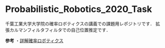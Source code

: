 # Probabilistic_Robotics_2020_Task
千葉工業大学大学院の確率ロボティクスの講義での課題用レポジトリです．
拡張カルマンフィルタフィルタでの自己位置推定です．

**参考**
・[詳解確率ロボティクス](https://www.amazon.co.jp/%E8%A9%B3%E8%A7%A3-%E7%A2%BA%E7%8E%87%E3%83%AD%E3%83%9C%E3%83%86%E3%82%A3%E3%82%AF%E3%82%B9-Python%E3%81%AB%E3%82%88%E3%82%8B%E5%9F%BA%E7%A4%8E%E3%82%A2%E3%83%AB%E3%82%B4%E3%83%AA%E3%82%BA%E3%83%A0%E3%81%AE%E5%AE%9F%E8%A3%85-KS%E7%90%86%E5%B7%A5%E5%AD%A6%E5%B0%82%E9%96%80%E6%9B%B8-%E4%B8%8A%E7%94%B0/dp/4065170060/ref=sr_1_1?__mk_ja_JP=%E3%82%AB%E3%82%BF%E3%82%AB%E3%83%8A&dchild=1&keywords=%E8%A9%B3%E8%A7%A3+%E7%A2%BA%E7%8E%87%E3%83%AD%E3%83%9C%E3%83%86%E3%82%A3%E3%82%AF%E3%82%B9&qid=1610537879&sr=8-1)
